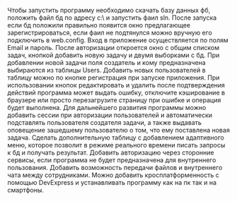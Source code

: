 Чтобы запустить программу необходимо скачать базу данных фб, положить файл бд по адресу c:\ и запустить фаил sln. 
После запуска если бд положили правильно появится окно предлагающее зарегистрироваться, если фаил не подтянулся можно вручную его подключить в web.config. 
Вход в приложение осуществляется по полям Email и пароль. 
После авторизации откроется окно с общим списком задач, кнопкой добавить новую задачу и двумя выборками с бд. 
При добавлении новой задачи поля создатель и кому предназначена выбираются из таблицы Users. 
Добавить новых пользователей в таблицу можно по кнопке регистрация при запуске приложения.
При использовании кнопок редактировать и удалить после подтверждения действий программа может выдать ошибку, отключите кэширование в браузере или просто перезагрузите страницу при ошибке и операция будет выполнена. 
Для дальнейшего развития программы можно добавить сессии при авторизации пользователей и автоматически подставлять пользователя создателя задачи, а также выдавать оповещение зашедшему пользователю о том, что ему поставлена новая задача.
Сделать дополнительную таблицу с добавлением адаптивного меню, которое позволит в режиме реального времени писать запросы к бд и получать результат.
Добавить авторизацию через сторонние сервисы, если программа не будет предназначена для внутреннего пользования.
Добавить возможность передачи файлов и внутреннего чата между сотрудниками.
Можно добавить кросплатформенность с помощью DevExpress и устанавливать программу как на пк так и на смартфоны.
